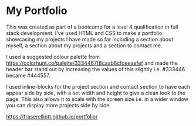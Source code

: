 # My Portfolio

This was created as part of a bootcamp for a level 4 qualification in full stack development. I've used HTML and CSS to make a portfolio showcasing my projects I have made so far including a section about myself, a section about my projects and a section to contact me.

I used a suggested colour palette from https://colorhunt.co/palette/3334467f8caab8cfceeaefef and made the header bar stand out by increasing the values of this slightly i.e. #333446 became #444557.

I used inline-blocks for the project section and contact section to have each appear side by side, with a set width and height to give a clean look to the page. This also allows it to scale with the screen size i.e. in a wider window you can display more projects side by side.

https://fraserelliott.github.io/portfolio/